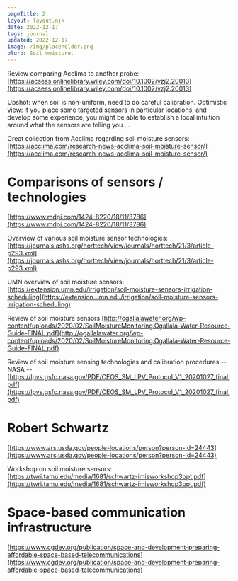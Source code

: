 ```yaml
---
pageTitle: 2
layout: layout.njk
date: 2022-12-17
tags: journal
updated: 2022-12-17
image: /img/placeholder.png
blurb: Soil moisture.
---
```


Review comparing Acclima to another probe: [https://acsess.onlinelibrary.wiley.com/doi/10.1002/vzj2.20013](https://acsess.onlinelibrary.wiley.com/doi/10.1002/vzj2.20013)

Upshot: when soil is non-uniform, need to do careful calibration. Optimistic view: if you place some targeted sensors in particular locations, and develop some experience, you might be able to establish a local intuition around what the sensors are telling you ...

Great collection from Acclima regarding soil moisture sensors: [https://acclima.com/research-news-acclima-soil-moisture-sensor/](https://acclima.com/research-news-acclima-soil-moisture-sensor/)

# Comparisons of sensors / technologies

[https://www.mdpi.com/1424-8220/18/11/3786](https://www.mdpi.com/1424-8220/18/11/3786)

Overview of various soil moisture sensor technologies: [https://journals.ashs.org/horttech/view/journals/horttech/21/3/article-p293.xml](https://journals.ashs.org/horttech/view/journals/horttech/21/3/article-p293.xml)

UMN overview of soil moisture sensors: [https://extension.umn.edu/irrigation/soil-moisture-sensors-irrigation-scheduling](https://extension.umn.edu/irrigation/soil-moisture-sensors-irrigation-scheduling)


Review of soil moisture sensors [http://ogallalawater.org/wp-content/uploads/2020/02/SoilMoistureMonitoring.Ogallala-Water-Resource-Guide-FINAL.pdf](http://ogallalawater.org/wp-content/uploads/2020/02/SoilMoistureMonitoring.Ogallala-Water-Resource-Guide-FINAL.pdf)

Review of soil moisture sensing technologies and calibration procedures -- NASA -- [https://lpvs.gsfc.nasa.gov/PDF/CEOS_SM_LPV_Protocol_V1_20201027_final.pdf](https://lpvs.gsfc.nasa.gov/PDF/CEOS_SM_LPV_Protocol_V1_20201027_final.pdf)


# Robert Schwartz

[https://www.ars.usda.gov/people-locations/person?person-id=24443](https://www.ars.usda.gov/people-locations/person?person-id=24443)

Workshop on soil moisture sensors: [https://twri.tamu.edu/media/1681/schwartz-imisworkshop3opt.pdf](https://twri.tamu.edu/media/1681/schwartz-imisworkshop3opt.pdf)

# Space-based communication infrastructure

[https://www.cgdev.org/publication/space-and-development-preparing-affordable-space-based-telecommunications](https://www.cgdev.org/publication/space-and-development-preparing-affordable-space-based-telecommunications)